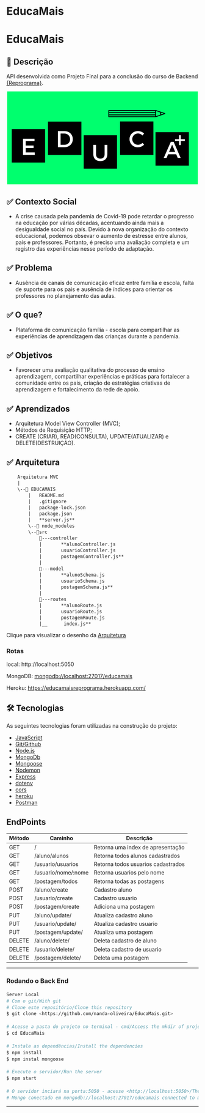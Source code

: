 # EducaMais

# EducaMais
## 🚀 Descrição
API desenvolvida como Projeto Final para a conclusão do curso de Backend [{Reprograma}](https://reprograma.com.br/).

<p align="center">
<img src= "https://github.com/nanda-oliveira/EducaMais/blob/main/img/educamais.png" >
</p>


## ✅ Contexto Social 
- A crise causada pela pandemia de Covid-19 pode retardar o progresso na educação por várias décadas, acentuando ainda mais a desigualdade social no país. Devido à nova organização do contexto educacional, podemos obsevar o aumento de estresse entre alunos, pais e professores. Portanto, é preciso uma avaliação completa e um registro das experiências nesse período de adaptação.

## ✅ Problema
- Ausência de canais de comunicação eficaz entre família e escola, falta de suporte para os pais e ausência de índices para orientar os professores no planejamento das aulas. 

## ✅ O que? 
- Plataforma de comunicação família - escola para compartilhar as experiências de aprendizagem das crianças durante a pandemia. 

## ✅ Objetivos
- Favorecer uma avaliação qualitativa do processo de ensino aprendizagem, compartilhar experiências e práticas para fortalecer a comunidade entre os pais, criação de estratégias criativas de aprendizagem e fortalecimento da rede de apoio.

## ✅ Aprendizados
 - Arquitetura Model View Controller (MVC);
 - Métodos de Requisição HTTP;
 - CREATE (CRIAR), READ(CONSULTA), UPDATE(ATUALIZAR) e DELETE(DESTRUIÇÃO). 

## ✅ Arquitetura

        Arquitetura MVC
        |
        \--📂 EDUCAMAIS
            |   README.md  
            |   .gitignore
            |   package-lock.json
            |   package.json
            |   **server.js**
            \--📂 node_modules
            \--📂src
                📂---controller
                |       **alunoController.js
                |       usuarioController.js
                |       postagemController.js**
                |
                📂---model
                |       **alunoSchema.js
                |       usuarioSchema.js
                |       postagemSchema.js**    
                |
                📂---routes
                |       **alunoRoute.js
                |       usuarioRoute.js
                |       postagemRoute.js
                |__      index.js**


Clique para visualizar o desenho da [Arquitetura](https://drive.google.com/file/d/1oNqtGjmwjHbi5-6zhF_dYm1JqttO6F6E/view?usp=sharing)

###  Rotas

local: http://localhost:5050

MongoDB: [mongodb://localhost:27017/educamais]()

Heroku: https://educamaisreprograma.herokuapp.com/

## 🛠 Tecnologias

As seguintes tecnologias foram utilizadas na construção do projeto:

- [JavaScript](https://www.javascript.com/)
- [Git/Github](https://github.com/)
- [Node.js](https://nodejs.org/en/)
- [MongoDb](https://www.mongodb.com/)
- [Mongoose](https://mongoosejs.com/)
- [Nodemon](https://nodemon.io/)
- [Express](https://expressjs.com/pt-br/)
- [dotenv](https://www.npmjs.com/package/dotenv)
- [cors](https://www.npmjs.com/package/cors)
- [heroku](https://dashboard.heroku.com/apps)
- [Postman](https://www.postman.com/)




## EndPoints

Método  |  Caminho               |  Descrição                             | 
--------|------------------------|----------------------------------------|
GET     |      /                 |  Retorna uma index de apresentação     |
GET     | /aluno/alunos          |  Retorna todos alunos cadastrados      |
GET     | /usuario/usuarios      |  Retorna todos usuarios cadastrados    |
GET     | /usuario/nome/:nome    |  Retorna usuarios pelo nome            |
GET     | /postagem/todos        |  Retorna todas as postagens            |
POST    | /aluno/create          |  Cadastro aluno                        |
POST    | /usuario/create        |  Cadastro usuario                      |
POST    | /postagem/create       |  Adiciona uma postagem                 |
PUT     | /aluno/update/         |  Atualiza cadastro aluno               |
PUT     | /usuario/update/       |  Atualiza cadastro usuario             |
PUT     | /postagem/update/      |  Atualiza uma postagem                 |
DELETE  | /aluno/delete/         |  Deleta cadastro de aluno              |
DELETE  | /usuario/delete/       |  Deleta cadastro de usuario            |
DELETE  | /postagem/delete/      |  Deleta uma postagem                   |

---


### Rodando o Back End 

```bash
Server Local
# Com o git/With git
# Clone este repositório/Clone this repository
$ git clone <https://github.com/nanda-oliveira/EducaMais.git>

# Acesse a pasta do projeto no terminal - cmd/Access the mkdir of project on terminal
$ cd EducaMais

# Instale as dependências/Install the dependencies
$ npm install
$ npm instal mongoose

# Execute o servidor/Run the server
$ npm start

# O servidor inciará na porta:5050 - acesse <http://localhost:5050>/The server will start on port 5050
# Mongo conectado em mongodb://localhost:27017/educamais connected to mongodb
```


---